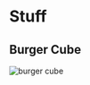 <!-- TITLE: Stuff -->
<!-- SUBTITLE: A quick summary of Stuff -->

# Stuff

## Burger Cube

![burger cube](https://a.doko.moe/udzxrl.png)